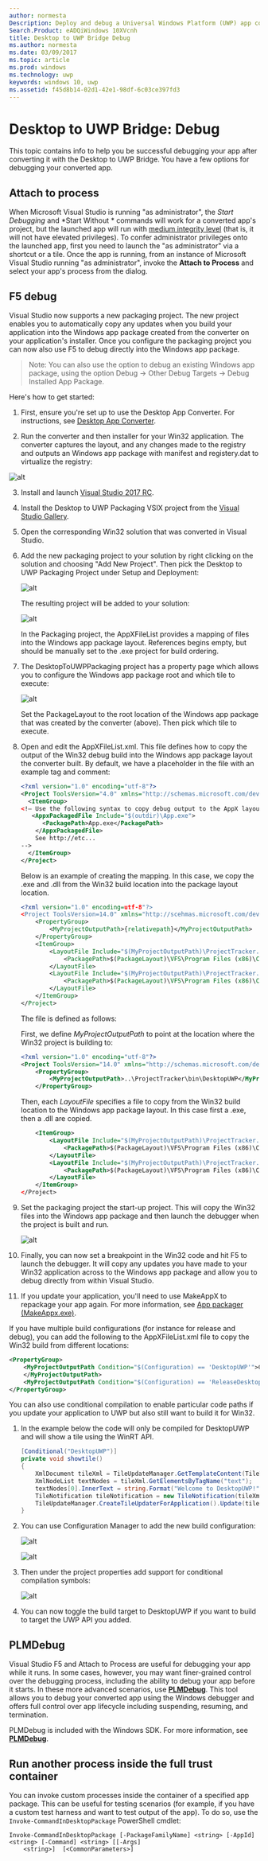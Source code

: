 ```yaml
---
author: normesta
Description: Deploy and debug a Universal Windows Platform (UWP) app converted from a Windows desktop application (Win32, WPF, and Windows Forms) by using the Desktop to UWP Bridge.
Search.Product: eADQiWindows 10XVcnh
title: Desktop to UWP Bridge Debug
ms.author: normesta
ms.date: 03/09/2017
ms.topic: article
ms.prod: windows
ms.technology: uwp
keywords: windows 10, uwp
ms.assetid: f45d8b14-02d1-42e1-98df-6c03ce397fd3
---
```


# Desktop to UWP Bridge: Debug

This topic contains info to help you be successful debugging your app after converting it with the Desktop to UWP Bridge. You have a few options for debugging your converted app.

## Attach to process

When Microsoft Visual Studio is running "as administrator", the *Start Debugging* and *Start Without * commands will work for a converted app's project, but the launched app will run with [medium integrity level](https://msdn.microsoft.com/library/bb625963) (that is, it will not have elevated privileges). To confer administrator privileges onto the launched app, first you need to launch the "as administrator" via a shortcut or a tile. Once the app is running, from an instance of Microsoft Visual Studio running "as administrator", invoke the __Attach to Process__ and select your app's process from the dialog.

## F5 debug

Visual Studio now supports a new packaging project. The new project enables you to automatically copy any updates when you build your application into the Windows app package created from the converter on your application's installer. Once you configure the packaging project you can now also use F5 to debug directly into the Windows app package.

>Note: You can also use the option to debug an existing Windows app package, using the option Debug -> Other Debug Targets -> Debug Installed App Package.

Here's how to get started:

1. First, ensure you're set up to use the Desktop App Converter. For instructions, see [Desktop App Converter](desktop-to-uwp-run-desktop-app-converter.md).

2. Run the converter and then installer for your Win32 application. The converter captures the layout, and any changes made to the registry and outputs an Windows app package with manifest and registery.dat to virtualize the registry:

![alt](images/desktop-to-uwp/debug-1.png)

3. Install and launch [Visual Studio 2017 RC](https://www.visualstudio.com/downloads/#visual-studio-community-2017-rc).

4. Install the Desktop to UWP Packaging VSIX project from the [Visual Studio Gallery](http://go.microsoft.com/fwlink/?LinkId=797871).

5. Open the corresponding Win32 solution that was converted in Visual Studio.

6. Add the new packaging project to your solution by right clicking on the solution and choosing "Add New Project". Then pick the Desktop to UWP Packaging Project under Setup and Deployment:

	![alt](images/desktop-to-uwp/debug-2.png)

	The resulting project will be added to your solution:

	![alt](images/desktop-to-uwp/debug-3.png)

	In the Packaging project, the AppXFileList provides a mapping of files into the Windows app package layout. References begins empty, but should be manually set to the .exe project for build ordering.

7. The DesktopToUWPPackaging project has a property page which allows you to configure the Windows app package root and which tile to execute:

	![alt](images/desktop-to-uwp/debug-4.png)

	Set the PackageLayout to the root location of the Windows app package that was created by the converter (above). Then pick which tile to execute.

8.	Open and edit the AppXFileList.xml. This file defines how to copy the output of the Win32 debug build into the Windows app package layout  the converter built. By default, we have a placeholder in the file with an example tag and comment:

	```XML
	<?xml version="1.0" encoding="utf-8"?>
	<Project ToolsVersion="4.0" xmlns="http://schemas.microsoft.com/developer/msbuild/2003">
	  <ItemGroup>
	<!— Use the following syntax to copy debug output to the AppX layout
	   <AppxPackagedFile Include="$(outdir)\App.exe">
		  <PackagePath>App.exe</PackagePath>
		</AppxPackagedFile>
		See http://etc...
	-->
	  </ItemGroup>
	</Project>
	```

	Below is an example of creating the mapping. In this case, we copy the .exe and .dll from the Win32 build location into the package layout location.

	```XML
	<?xml version="1.0" encoding=utf-8"?>
	<Project ToolsVersion=14.0" xmlns="http://scehmas.microsoft.com/developer/msbuild/2003">
		<PropertyGroup>
			<MyProjectOutputPath>{relativepath}</MyProjectOutputPath>
		</PropertyGroup>
		<ItemGroup>
			<LayoutFile Include="$(MyProjectOutputPath)\ProjectTracker.exe">
				<PackagePath>$(PackageLayout)\VFS\Program Files (x86)\Contoso Software\Project Tracker\ProjectTracker.exe</PackagePath>
			</LayoutFile>
			<LayoutFile Include="$(MyProjectOutputPath)\ProjectTracker.Models.dll">
				<PackagePath>$(PackageLayout)\VFS\Program Files (x86)\Contoso Software\Project Tracker\ProjectTracker.Models.dll</PackagePath>
			</LayoutFile>
		</ItemGroup>
	</Project>
	```

	The file is defined as follows:

	First, we define *MyProjectOutputPath* to point at the location where the Win32 project is building to:

	```XML
	<?xml version="1.0" encoding="utf-8"?>
	<Project ToolsVersion="14.0" xmlns="http://schemas.microsoft.com/developer/msbuild/2003">
		<PropertyGroup>
			<MyProjectOutputPath>..\ProjectTracker\bin\DesktopUWP</MyProjectOutputPath>
		</PropertyGroup>
	```

	Then, each *LayoutFile* specifies a file to copy from the Win32 build location to the Windows app package layout. In this case first a .exe, then a .dll are copied.

	```XML
		<ItemGroup>
			<LayoutFile Include="$(MyProjectOutputPath)\ProjectTracker.exe">
				<PackagePath>$(PackageLayout)\VFS\Program Files (x86)\Contoso Software\Project Tracker\ProjectTracker.exe</PackagePath>
			</LayoutFile>
			<LayoutFile Include="$(MyProjectOutputPath)\ProjectTracker.Models.dll">
				<PackagePath>$(PackageLayout)\VFS\Program Files (x86)\Contoso Software\Project Tracker\ProjectTracker.Models.dll</PackagePath>
			</LayoutFile>
		</ItemGroup>
	</Project>
	```

9. Set the packaging project the start-up project. This will copy the Win32 files into the Windows app package and then launch the debugger when the project is built and run.  

	![alt](images/desktop-to-uwp/debug-5.png)

10.	Finally, you can now set a breakpoint in the Win32 code and hit F5 to launch the debugger. It will copy any updates you have made to your Win32 application across to the Windows app package and allow you to debug directly from within Visual Studio.

11.	If you update your application, you'll need to use MakeAppX to repackage your app again. For more information, see [App packager (MakeAppx.exe)](https://msdn.microsoft.com/library/windows/desktop/hh446767(v=vs.85).aspx).

If you have multiple build configurations (for instance for release and debug), you can add the following to the AppXFileList.xml file to copy the Win32 build from different locations:

```XML
<PropertyGroup>
	<MyProjectOutputPath Condition="$(Configuration) == 'DesktopUWP'">C:\Users\peterfar\Desktop\ProjectTracker\ProjectTracker\bin\DesktopUWP>
	</MyProjectOutputPath>
	<MyProjectOutputPath Condition="$(Configuration) == 'ReleaseDesktopUWP'"> C:\Users\peterfar\Desktop\ProjectTracker\ProjectTracker\bin\ReleaseDesktopUWP</MyProjectOutputPath>
</PropertyGroup>
```

You can also use conditional compilation to enable particular code paths if you update your application to UWP but also still want to build it for Win32.

1.	In the example below the code will only be compiled for DesktopUWP and will show a tile using the WinRT API.

	```C#
	[Conditional("DesktopUWP")]
	private void showtile()
	{
		XmlDocument tileXml = TileUpdateManager.GetTemplateContent(TileTemplateType.TileSquare150x150Text01);
		XmlNodeList textNodes = tileXml.GetElementsByTagName("text");
		textNodes[0].InnerText = string.Format("Welcome to DesktopUWP!");
		TileNotification tileNotification = new TileNotification(tileXml);
		TileUpdateManager.CreateTileUpdaterForApplication().Update(tileNotification);
	}
	```

2.	You can use Configuration Manager to add the new build configuration:

	![alt](images/desktop-to-uwp/debug-6.png)

	![alt](images/desktop-to-uwp/debug-7.png)

3.	Then under the project properties add support for conditional compilation symbols:

	![alt](images/desktop-to-uwp/debug-8.png)

4.	You can now toggle the build target to DesktopUWP if you want to build to target the UWP API you added.

## PLMDebug

Visual Studio F5 and Attach to Process are useful for debugging your app while it runs. In some cases, however, you may want finer-grained control over the debugging process, including the ability to debug your app before it starts. In these more advanced scenarios, use [**PLMDebug**](https://msdn.microsoft.com/library/windows/hardware/jj680085(v=vs.85).aspx). This tool allows you to debug your converted app using the Windows debugger and offers full control over app lifecycle including suspending, resuming, and termination.

PLMDebug is included with the Windows SDK. For more information, see [**PLMDebug**](https://msdn.microsoft.com/library/windows/hardware/jj680085(v=vs.85).aspx).

## Run another process inside the full trust container

You can invoke custom processes inside the container of a specified app package. This can be useful for testing scenarios (for example, if you have a custom test harness and want to test output of the app). To do so, use the ```Invoke-CommandInDesktopPackage``` PowerShell cmdlet:

```CMD
Invoke-CommandInDesktopPackage [-PackageFamilyName] <string> [-AppId] <string> [-Command] <string> [[-Args]
    <string>]  [<CommonParameters>]
```
